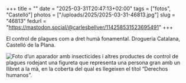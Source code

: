 +++
title = ""
date = "2025-03-31T20:47:13+02:00"
tags = ["fotos", "Castelló"]
photos = ["/uploads/2025/2025-03-31-46813.jpg"]
slug = "46813"
fedurl = "https://mastodon.social/@carlesbellver/114258531523695491"
+++

El control de plagues com a dret humà fonamental. Drogueria Catalana, Castelló de la Plana.

<img alt="Foto d’un aparador amb insecticides i altres productes de control de plagues rodejant una figureta que representa una persona gran amb un llibret a la mà, en la coberta del qual es llegeixen el títol “Derechos humanos”." src="/uploads/2025/2025-03-31-46813.jpg">
